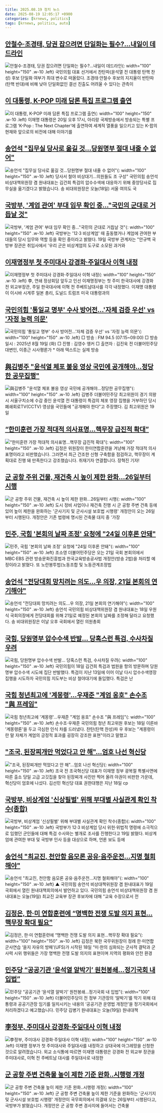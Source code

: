 ```yaml
---
title: 2025.08.19 정치 뉴스
date: 2025-08-19 12:05:17 +0900
categories: [krnews, politics]
tags: [krnews, politics, auto]
---
```

## [안철수·조경태, 당권 잡으려면 단일화는 필수?…내일이 데드라인](https://n.news.naver.com/mnews/article/008/0005237346)

![안철수·조경태, 당권 잡으려면 단일화는 필수?…내일이 데드라인](https://mimgnews.pstatic.net/image/origin/008/2025/08/18/5237346.jpg?type=nf220_150){: width="100" height="150" .w-10 .left}
국민의힘 대표 선거에서 찬탄파(윤석열 전 대통령 탄핵 찬성) 후보 단일화 여부가 최대 변수로 떠올랐다. 조경태·안철수 후보의 지지율이 반탄파(탄핵 반대)에 비해 낮아 단일화없인 결선 진출도 어려울 수 있다는 관측이

## [이 대통령, K-POP 미래 담론 특집 프로그램 출연](https://n.news.naver.com/mnews/article/029/0002976175)

![이 대통령, K-POP 미래 담론 특집 프로그램 출연](https://mimgnews.pstatic.net/image/origin/029/2025/08/19/2976175.jpg?type=nf220_150){: width="100" height="150" .w-10 .left}
이재명 대통령은 20일 오후 17시, 아리랑 국제방송에서 방송되는 특별 프로그램 ‘K-Pop : The Next Chapter’에 출연하여 세계적 열풍을 일으키고 있는 K-팝의 현재와 앞으로의 비전에 대해 이야기를

## [송언석 "집무실 당사로 옮길 것…당원명부 절대 내줄 수 없어"](https://n.news.naver.com/mnews/article/422/0000771779)

![송언석 "집무실 당사로 옮길 것…당원명부 절대 내줄 수 없어"](https://mimgnews.pstatic.net/image/origin/422/2025/08/18/771779.jpg?type=nf220_150){: width="100" height="150" .w-10 .left}
당사서 철야 비상대기…의원들도 조 구성" 국민의힘 송언석 비상대책위원장 겸 원내대표는 김건희 특검의 압수수색에 대응하기 위해 중앙당사로 집무실을 옮기겠다고 밝혔습니다. 송 비대위원장은 오늘(18일) 서울 여의도 국

## [국방부, '계엄 관여' 부대 임무 확인 중…"국민의 군대로 거듭날 것"](https://n.news.naver.com/mnews/article/088/0000965156)

![국방부, '계엄 관여' 부대 임무 확인 중…"국민의 군대로 거듭날 것"](https://mimgnews.pstatic.net/image/origin/088/2025/08/19/965156.jpg?type=nf220_150){: width="100" height="150" .w-10 .left}
국방부는 '12·3 비상계엄' 때 출동했거나 계엄에 관여한 부대들의 당시 임무와 역할 등을 확인 중이라고 밝혔다. 19일 국방부 관계자는 "안규백 국방부 장관은 취임사에서 '우리 군은 비상계엄의 도구로 소모된 과거와

## [이재명정부 첫 주미대사 강경화·주일대사 이혁 내정](https://n.news.naver.com/mnews/article/022/0004060954)

![이재명정부 첫 주미대사 강경화·주일대사 이혁 내정](https://mimgnews.pstatic.net/image/origin/022/2025/08/18/4060954.jpg?type=nf220_150){: width="100" height="150" .w-10 .left}
李, 연쇄 정상회담 앞두고 인선 이재명정부는 첫 주미 한국대사에 강경화 전 외교부장관, 주일 한국대사에 이혁 전 주베트남대사를 각각 내정했다. 이재명 대통령이 이시바 시게루 일본 총리, 도널드 트럼프 미국 대통령과의

## [국민의힘 '통일교 명부' 수사 방어전...'자체 검증 우선' vs '자정 능력 의문'](https://n.news.naver.com/mnews/article/052/0002234649)

![국민의힘 '통일교 명부' 수사 방어전...'자체 검증 우선' vs '자정 능력 의문'](https://mimgnews.pstatic.net/image/origin/052/2025/08/19/2234649.jpg?type=nf220_150){: width="100" height="150" .w-10 .left}
□ 방송 : FM 94.5 (07:15~09:00) □ 방송일시 : 2025년 8월 19일 (화) □ 진행 : 김영수 앵커 □ 출연자 : 김진욱 전 더불어민주당 대변인, 이종근 시사평론가 * 아래 텍스트는 실제 방송

## [與김병주 "윤석열 체포 불응 영상 국민에 공개해야...정당한 공무집행"](https://n.news.naver.com/mnews/article/008/0005237626)

![與김병주 "윤석열 체포 불응 영상 국민에 공개해야...정당한 공무집행"](https://mimgnews.pstatic.net/image/origin/008/2025/08/19/5237626.jpg?type=nf220_150){: width="100" height="150" .w-10 .left}
김병주 더불어민주당 최고위원이 경기 의왕시 서울구치소에 수감 중인 윤석열 전 대통령이 특검의 체포 영장 집행을 거부하던 당시 폐쇄회로TV(CCTV) 영상을 국민들에 "공개해야 한다"고 주장했다. 김 최고위원은 19일

## [“한미훈련 가장 적대적 의사표명…핵무장 급진적 확대”](https://n.news.naver.com/mnews/article/056/0012011295)

![“한미훈련 가장 적대적 의사표명…핵무장 급진적 확대”](https://mimgnews.pstatic.net/image/origin/056/2025/08/19/12011295.jpg?type=nf220_150){: width="100" height="150" .w-10 .left}
김정은 위원장이 한미연합훈련을 겨냥해 가장 적대적 의사 표명이라고 비판했습니다. 그러면서 최근 건조한 신형 구축함을 점검하고, 핵무장이 계획대로 진행 돼 만족한다고 강조했습니다. 취재기자 연결합니다. 장혁진 기자!

## [군 공항 주위 건물, 재건축 시 높이 제한 완화…26일부터 시행](https://n.news.naver.com/mnews/article/421/0008434547)

![군 공항 주위 건물, 재건축 시 높이 제한 완화…26일부터 시행](https://mimgnews.pstatic.net/image/origin/421/2025/08/19/8434547.jpg?type=nf220_150){: width="100" height="150" .w-10 .left}
도시 정비 사업이나 재건축 진행 시 군 공항 주변 건축 등에 있어 높이 제한을 완화하는 '군사기지 및 군사시설 보호법 시행령' 개정안이 오는 26일부터 시행된다. 개정안은 기존 법령에 명시된 건축물 대지 중 '가장

## [민주, 국힘 '본회의 날짜 조정' 요청에 "24일 이후론 안돼"](https://n.news.naver.com/mnews/article/421/0008435120)

![민주, 국힘 '본회의 날짜 조정' 요청에 "24일 이후론 안돼"](https://mimgnews.pstatic.net/image/origin/421/2025/08/19/8435120.jpg?type=nf220_150){: width="100" height="150" .w-10 .left}
조소영 더불어민주당은 오는 21일 국회 본회의에서 MBC·EBS 관련 방송문화진흥법과 한국교육방송공사법 개정안(방송 2법)을 처리할 예정이라고 밝혔다. 또 노란봉투법(노동조합 및 노동관계조정법

## [송언석 "전당대회 망치려는 의도…우 의장, 21일 본회의 연기해야"](https://n.news.naver.com/mnews/article/421/0008434059)

![송언석 "전당대회 망치려는 의도…우 의장, 21일 본회의 연기해야"](https://mimgnews.pstatic.net/image/origin/421/2025/08/18/8434059.jpg?type=nf220_150){: width="100" height="150" .w-10 .left}
송언석 국민의힘 비상대책위원장 겸 원내대표는 18일 우원식 국회의장에게 전당대회를 위해 21일로 예정된 본회의 날짜를 조정해 달라고 요청했다. 송 비대위원장은 이날 오후 국회에서 열린 의원총회

## [국힘, 당원명부 압수수색 반발… 당혹스런 특검, 수사차질 우려](https://n.news.naver.com/mnews/article/005/0001796556)

![국힘, 당원명부 압수수색 반발… 당혹스런 특검, 수사차질 우려](https://mimgnews.pstatic.net/image/origin/005/2025/08/18/1796556.jpg?type=nf220_150){: width="100" height="150" .w-10 .left}
국민의힘이 18일 김건희 특검과 법원을 항의 방문하며 당원명부 압수수색 시도에 집단 반발했다. 특검이 지난 13일에 이어 이날 다시 압수수색영장 집행을 시도하자 국민의힘 지도부는 비상 철야대기에 돌입했다. 특검은 난

## [국힘 청년최고에 '계몽령'…우재준 "계엄 옹호" 손수조 "與 프레임"](https://n.news.naver.com/mnews/article/421/0008433019)

![국힘 청년최고에 '계몽령'…우재준 "계엄 옹호" 손수조 "與 프레임"](https://mimgnews.pstatic.net/image/origin/421/2025/08/18/8433019.jpg?type=nf220_150){: width="100" height="150" .w-10 .left}
손수조·우재준 국민의힘 청년 최고위원 후보는 18일 이른바 '계몽령론'을 두고 극심한 인식 차를 드러냈다. 찬탄(탄핵 찬성)파 우 후보는 "계몽령이란 말 자체가 계엄의 긍정적 효과를 굉장히 강조한 표현"이라고 말했고

## ["조국, 된장찌개만 먹었다고 안 해"…엄호 나선 혁신당](https://n.news.naver.com/mnews/article/015/0005172384)

!["조국, 된장찌개만 먹었다고 안 해"…엄호 나선 혁신당](https://mimgnews.pstatic.net/image/origin/015/2025/08/19/5172384.jpg?type=nf220_150){: width="100" height="150" .w-10 .left}
조국 전 조국혁신당 대표가 이재명 정부 광복절 특별사면에 따른 출소 당일 고급 고깃집을 찾아 된장찌개 사진만 찍어 올려 야권이 비판한 가운데, 혁신당이 엄호에 나섰다. 김선민 혁신당 대표 권한대행은 지난 18일 cp

## [국방부, 비상계엄 '신상필벌' 위해 부대별 사실관계 확인 착수(종합)](https://n.news.naver.com/mnews/article/421/0008435177)

![국방부, 비상계엄 '신상필벌' 위해 부대별 사실관계 확인 착수(종합)](https://mimgnews.pstatic.net/image/origin/421/2025/08/19/8435177.jpg?type=nf220_150){: width="100" height="150" .w-10 .left}
국방부가 12·3 비상계엄 당시 위헌·위법적 명령에 소극적으로 임했던 군인들에 대해 특검 수사와는 별개로 조사를 진행한다고 19일 밝혔다. 비상계엄에 관여한 부대 및 국방부 인사 등을 대상으로 하며, 언론 보도 등에

## [송언석 "최교진, 천안함 음모론 공유·음주운전…지명 철회해야"](https://n.news.naver.com/mnews/article/055/0001284953)

![송언석 "최교진, 천안함 음모론 공유·음주운전…지명 철회해야"](https://mimgnews.pstatic.net/image/origin/055/2025/08/19/1284953.jpg?type=nf220_150){: width="100" height="150" .w-10 .left}
▲ 국민의힘 송언석 비상대책위원장 겸 원내대표가 19일 국회에서 열린 원내대책회의에서 발언하고 있다. 국민의힘 송언석 비상대책위원장 겸 원내대표는 오늘(19일) 최교진 교육부 장관 후보자에 대해 "교육 수장으로서 전

## [김정은, 한·미 연합훈련에 “명백한 전쟁 도발 의지 표현…핵무장 확대 필요”](https://n.news.naver.com/mnews/article/032/0003390364)

![김정은, 한·미 연합훈련에 “명백한 전쟁 도발 의지 표현…핵무장 확대 필요”](https://mimgnews.pstatic.net/image/origin/032/2025/08/19/3390364.jpg?type=nf220_150){: width="100" height="150" .w-10 .left}
김정은 북한 국무위원장이 정례 한·미연합 군사연습 ‘을지 자유의 방패’(UFS)가 시작된 18일 “미·한의 심화되는 군사적 결탁과 군사력 시위 행위들은 가장 명백한 전쟁 도발 의지의 표현이며 지역의 평화와 안전 환경

## [민주당 “공공기관 ‘윤석열 알박기’ 원천봉쇄…정기국회 내 입법”](https://n.news.naver.com/mnews/article/056/0012011460)

![민주당 “공공기관 ‘윤석열 알박기’ 원천봉쇄…정기국회 내 입법”](https://mimgnews.pstatic.net/image/origin/056/2025/08/19/12011460.jpg?type=nf220_150){: width="100" height="150" .w-10 .left}
더불어민주당이 전 정부 기관장의 ‘알박기’를 막기 위해 대통령과 공공기관장 임기를 일치시키는 내용의 ‘공공기관 운영법 개정안’을 정기국회에서 처리하겠다고 예고했습니다. 민주당 김병기 원내대표는 오늘(19일) 원내대책

## [李정부, 주미대사 강경화·주일대사 이혁 내정](https://n.news.naver.com/mnews/article/422/0000771889)

![李정부, 주미대사 강경화·주일대사 이혁 내정](https://mimgnews.pstatic.net/image/origin/422/2025/08/19/771889.jpg?type=nf220_150){: width="100" height="150" .w-10 .left}
이재명 정부가 첫 주미대사와 주일대사를 내정하고 상대국에 아그레망을 신청한 것으로 알려졌습니다. 외교 소식통에 따르면 이재명 대통령은 강경화 전 외교부 장관을 주미대사로, 이혁 전 주베트남 대사를 주일대사로 내정한

## [군 공항 주변 건축물 높이 제한 기준 완화‥시행령 개정](https://n.news.naver.com/mnews/article/214/0001443601)

![군 공항 주변 건축물 높이 제한 기준 완화‥시행령 개정](https://mimgnews.pstatic.net/image/origin/214/2025/08/19/1443601.jpg?type=nf220_150){: width="100" height="150" .w-10 .left}
군 공항 주변 건축물 높이 제한 기준을 완화하는 '군사기지 및 군사시설 보호법 시행령' 개정안이 국무회의에서 의결돼 오는 26일부터 시행된다고, 국방부가 밝혔습니다. 개정안은 군 공항 주변 경사지에 들어서는 건축물

